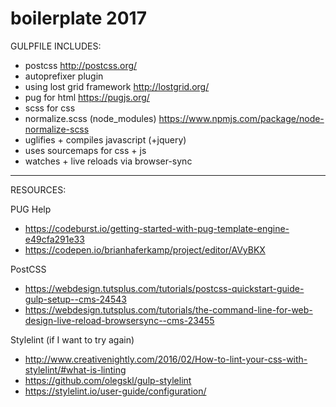 # boilerplate 2017

GULPFILE INCLUDES:
- postcss http://postcss.org/
- autoprefixer plugin
- using lost grid framework http://lostgrid.org/
- pug for html  https://pugjs.org/
- scss for css
- normalize.scss (node_modules) https://www.npmjs.com/package/node-normalize-scss
- uglifies + compiles javascript (+jquery)
- uses sourcemaps for css + js
- watches + live reloads via browser-sync

---------------
RESOURCES:

PUG Help
- https://codeburst.io/getting-started-with-pug-template-engine-e49cfa291e33
- https://codepen.io/brianhaferkamp/project/editor/AVyBKX 

PostCSS 
- https://webdesign.tutsplus.com/tutorials/postcss-quickstart-guide-gulp-setup--cms-24543
- https://webdesign.tutsplus.com/tutorials/the-command-line-for-web-design-live-reload-browsersync--cms-23455

Stylelint (if I want to try again)
- http://www.creativenightly.com/2016/02/How-to-lint-your-css-with-stylelint/#what-is-linting
- https://github.com/olegskl/gulp-stylelint
- https://stylelint.io/user-guide/configuration/
